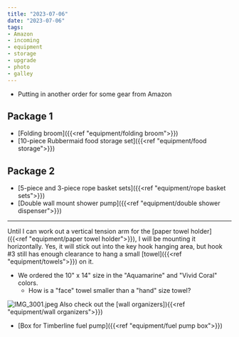 ```yaml
---
title: "2023-07-06"
date: "2023-07-06"
tags:
- Amazon
- incoming
- equipment
- storage
- upgrade
- photo
- galley
---
```

- Putting in another order for some gear from Amazon
## Package 1
- [Folding broom]({{<ref "equipment/folding broom">}})
- [10-piece Rubbermaid food storage set]({{<ref "equipment/food storage">}})
## Package 2
- [5-piece and 3-piece rope basket sets]({{<ref "equipment/rope basket sets">}})
- [Double wall mount shower pump]({{<ref "equipment/double shower dispenser">}})

---

Until I can work out a vertical tension arm for the [paper towel holder]({{<ref "equipment/paper towel holder">}}), I will be mounting it horizontally. Yes, it will stick out into the key hook hanging area, but hook \#3 still has enough clearance to hang a small [towel]({{<ref "equipment/towels">}}) on it.
- We ordered the 10" x 14" size in the "Aquamarine" and "Vivid Coral" colors.
	- How is a "face" towel smaller than a "hand" size towel?

![IMG_3001.jpeg](/images/IMG_3001_1688676547256_0.jpeg)
Also check out the [wall organizers]){{<ref "equipment/wall organizers">}})

- [Box for Timberline fuel pump]({{<ref "equipment/fuel pump box">}})